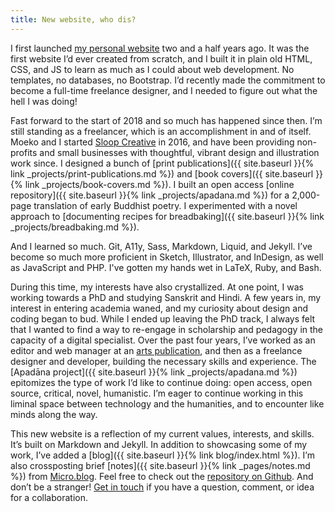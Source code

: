 ```yaml
---
title: New website, who dis?
---
```


I first launched [my personal website](http://danajohnson.co/) two and a half years ago. It was the first website I’d ever created from scratch, and I built it in plain old HTML, CSS, and JS to learn as much as I could about web development. No templates, no databases, no Bootstrap. I’d recently made the commitment to become a full-time freelance designer, and I needed to figure out what the hell I was doing!

Fast forward to the start of 2018 and so much has happened since then. I’m still standing as a freelancer, which is an accomplishment in and of itself. Moeko and I started [Sloop Creative](http://www.sloopcreative.com/ "Sloop Creative") in 2016, and have been providing non-profits and small businesses with thoughtful, vibrant design and illustration work since. I designed a bunch of [print publications]({{ site.baseurl }}{% link _projects/print-publications.md %}) and [book covers]({{ site.baseurl }}{% link _projects/book-covers.md %}). I built an open access [online repository]({{ site.baseurl }}{% link _projects/apadana.md %}) for a 2,000-page translation of early Buddhist poetry. I experimented with a novel approach to [documenting recipes for breadbaking]({{ site.baseurl }}{% link _projects/breadbaking.md %}).

And I learned so much. Git, A11y, Sass, Markdown, Liquid, and Jekyll. I’ve become so much more proficient in Sketch, Illustrator, and InDesign, as well as JavaScript and PHP. I've gotten my hands wet in LaTeX, Ruby, and Bash.

During this time, my interests have also crystallized. At one point, I was working towards a PhD and studying Sanskrit and Hindi. A few years in, my interest in entering academia waned, and my curiosity about design and coding began to bud. While I ended up leaving the PhD track, I always felt that I wanted to find a way to re-engage in scholarship and pedagogy in the capacity of a digital specialist. Over the past four years, I’ve worked as an editor and web manager at an [arts publication](http://artinprint.org/), and then as a freelance designer and developer, building the necessary skills and experience. The [Apadāna project]({{ site.baseurl }}{% link _projects/apadana.md %}) epitomizes the type of work I’d like to continue doing: open access, open source, critical, novel, humanistic. I’m eager to continue working in this liminal space between technology and the humanities, and to encounter like minds along the way.

This new website is a reflection of my current values, interests, and skills. It’s built on Markdown and Jekyll. In addition to showcasing some of my work, I’ve added a [blog]({{ site.baseurl }}{% link blog/index.html %}). I’m also crossposting brief [notes]({{ site.baseurl }}{% link _pages/notes.md %}) from [Micro.blog](https://micro.blog/). Feel free to check out the [repository on Github](https://github.com/dananjohnson/dana-v2). And don’t be a stranger! [Get in touch](mailto:dana@danajohnson.co) if you have a question, comment, or idea for a collaboration.
